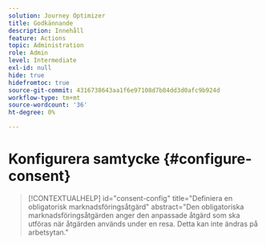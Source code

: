 ```yaml
---
solution: Journey Optimizer
title: Godkännande
description: Innehåll
feature: Actions
topic: Administration
role: Admin
level: Intermediate
exl-id: null
hide: true
hidefromtoc: true
source-git-commit: 4316738643aa1f6e97108d7b84dd3d0afc9b924d
workflow-type: tm+mt
source-wordcount: '36'
ht-degree: 0%

---
```


# Konfigurera samtycke {#configure-consent}

>[!CONTEXTUALHELP]
>id="consent-config"
>title="Definiera en obligatorisk marknadsföringsåtgärd"
>abstract="Den obligatoriska marknadsföringsåtgärden anger den anpassade åtgärd som ska utföras när åtgärden används under en resa. Detta kan inte ändras på arbetsytan."
